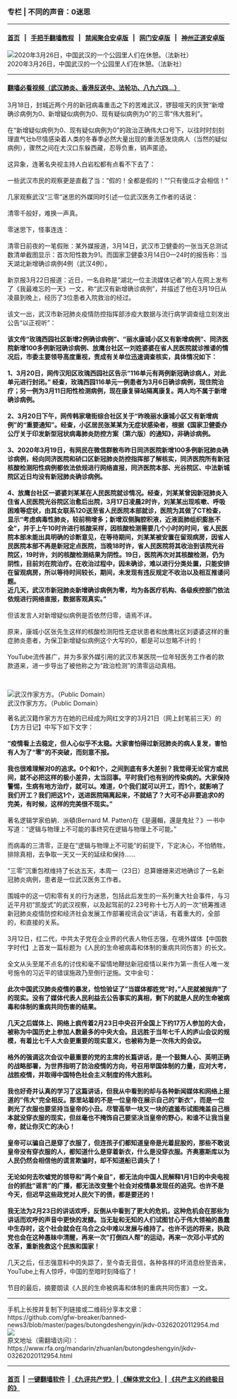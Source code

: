 ### 专栏 | 不同的声音：0迷思
------------------------

#### [首页](https://github.com/gfw-breaker/banned-news3/blob/master/README.md) &nbsp;&nbsp;|&nbsp;&nbsp; [手把手翻墙教程](https://github.com/gfw-breaker/guides/wiki) &nbsp;&nbsp;|&nbsp;&nbsp; [禁闻聚合安卓版](https://github.com/gfw-breaker/bn-android) &nbsp;&nbsp;|&nbsp;&nbsp; [网门安卓版](https://github.com/oGate2/oGate) &nbsp;&nbsp;|&nbsp;&nbsp; [神州正道安卓版](https://github.com/SzzdOgate/update) 



<div id="headerimg">
 <img alt="2020年3月26日，中国武汉的一个公园里人们在休憩。（法新社）" src="https://www.rfa.org/mandarin/zhuanlan/butongdeshengyin/jkdv-03262020112954.html/000_1Q71TX.jpg/@@images/f1fbd325-4ebd-4485-8dd8-a38919d1c024.jpeg" title="2020年3月26日，中国武汉的一个公园里人们在休憩。（法新社）"/>
 <div id="headerimgcontents">
  <div id="headerimgcaption">
   <span>
    2020年3月26日，中国武汉的一个公园里人们在休憩。（法新社）
   </span>
   <!-- zoomattribute -->
  </div>
  <!-- headerimgcaption -->
 </div>
 <!-- headerimagecontents -->
</div>

<hr/>


#### [翻墙必看视频（武汉肺炎、香港反送中、法轮功、八九六四...）](https://github.com/gfw-breaker/banned-news3/blob/master/pages/link3.md)

<div id="storytext">
 <div>
  <div class="slot_header">
  </div>
 </div>
 <p>
  3月18日，封城近两个月的新冠病毒重击之下的苦难武汉，锣鼓喧天的庆贺“新增确诊病例为0、新增疑似病例为0、现有疑似病例为0”的三零“伟大胜利”。
  <br/>
  <br/>
  在“新增疑似病例为0、现有疑似病例为0”的政治正确伟大口号下，以往时时刻刻理直气壮b尽情感染着人类的冬春季必然大量出现的重流感发烧病人（当然的疑似病例），骤然之间在大汉口东躲西藏，忍辱负重，销声匿迹。
  <br/>
  <br/>
  这异象，连著名央视主持人白岩松都有点看不下去了：
  <br/>
  <br/>
  一些武汉市民的观察更是直截了当：“假的！全都是假的！”“只有傻瓜才会相信！”
  <br/>
  <br/>
  几家观察武汉“三零”迷思的外媒同时引述一位武汉医务工作者的话说：
  <br/>
  <br/>
  清零千般好，难换一声真。
  <br/>
  <br/>
  零迷思下，怪事连连：
  <br/>
  <br/>
  清零日前夜的一笔假账：某外媒报道，3月14日，武汉市卫健委的一张当天总测试数清单截图显示：首次阳性数为91。而国家卫健委3月14日0—24时的报告称：当天湖北新增确诊病例4例（武汉4例）。
  <br/>
  <br/>
  新京报3月22日报道：近日，一名自称是“湖北一位主流媒体记者”的人在网上发布了《我最难忘的一天》一文，称“武汉有新增确诊病例”，并描述了他在3月19日从凌晨到晚上，经历了3位患者入院救治的经过。
  <br/>
  <br/>
  该文一出，武汉市新冠肺炎疫情防控指挥部涉疫大数据与流行病学调查组立刻发出公告“以正视听”：
  <br/>
  <b>
   <br/>
   该文传“玫瑰西园社区新增2例确诊病例”、“丽水康城小区又有新增病例”、同济医院新增100多例新冠确诊病例、放鹰台社区一刘姓婆婆在省人民医院就诊推诿的情况后，市委主要领导高度重视，责成有关单位迅速调查核实，具体情况如下：
   <br/>
   <br/>
   1、3月20日，网传汉阳区玫瑰西园社区告示“116单元有两例新冠确诊病人，对此单元进行封闭。” 经查，玫瑰西园116单元一例患者为3月6日确诊病例，现住院治疗；另一例为3月11日阳性检测病例，现在康复驿站隔离康复。两人均不属于新增确诊病例。
   <br/>
   <br/>
   2、3月20日下午，网传韩家墩街综合社区关于“昨晚丽水康城小区又有新增病例”的“重要通知”。经查，小区居民张某某为无症状感染者，根据《国家卫健委办公厅关于印发新型冠状病毒肺炎防控方案（第六版）的通知》，非确诊病例。
   <br/>
   <br/>
   3、2020年3月19日，有网民在微信群散布昨日同济医院新增100多例新冠肺炎确诊病例，经向同济医院和硚口区新冠肺炎防控指挥部了解核实，同济医院所有新冠核酸检测阳性病例都依法依规进行网络直报，同济医院本部、光谷院区、中法新城院区近日均没有新冠肺炎确诊病例。
   <br/>
   <br/>
   4、放鹰台社区一婆婆刘某某在人民医院就诊情况。经查，刘某某曾因新冠肺炎入住省人民医院光谷院区治愈后出院，3月17日凌晨2时许，刘某某出现咳嗽、呼吸困难等症状，由其女联系120送至省人民医院本部就诊，医院为其做了CT检查，显示“考虑病毒性肺炎，较前稍增多；新增双侧胸腔积液，近液面肺组织膨胀不全"，并于上午10时许进行核酸采样，因核酸检测需要几个小时的时间，省人民医院本部未能出具明确的诊断意见，在等待期间，刘某某被安置在留观病房，因省人民医院本部不再是新冠定点医院，当晚18时许，省人民医院将其收治到该院光谷院区，19时许，刘的核酸检测结果为阴性。19日，医院再次对其核酸检测，仍为阴性，目前刘在院治疗。在收治过程中，因未确诊，难以进行分类处置，只能安排在留观病房，所以等待时间较长，期间，未发现有违反规定不收治以及相互推诿问题。
   <br/>
   近几天，武汉市新冠肺炎新增确诊病例为零，均为各医疗机构、各级疾控部门依法依规进行网络直报，数据客观真实。”
  </b>
  <br/>
  <br/>
  但该发言人对新增疑似病例是否依然归零，语焉不详。
  <br/>
  <br/>
  原来，康城小区张先生这样的核酸检测阳性无症状患者和放鹰社区刘婆婆这样的重症肺炎患者，为保卫新增疑似病例这个大写的0，都是可以忽略不计的！
  <br/>
  <br/>
  YouTube流传甚广，并为多家外媒引用的武汉市某医院一位年轻医务工作者的款款道来，进一步导出了被他称之为“政治检测”的清零运动真相。
 </p>
 <p>
  <br/>
  <div class="image-inline captioned" style="width:622px;">
   <div style="width:622px;">
    <img alt="武汉作家方方。（Public Domain）" src="https://www.rfa.org/mandarin/yataibaodao/huanjing/hc-02272020152502.html/65b965b9-2-600x531.jpg" title="武汉作家方方。（Public Domain）"/>
   </div>
   <div class="image-caption">
    <span style="width:622px;">
     武汉作家方方。（Public Domain）
    </span>
    <span class="copyright">
    </span>
   </div>
  </div>
 </p>
 <p>
  著名武汉籍作家方方在她的已经成为网红文字的3月21日（网上封笔前三天）的【方方日记】中写下如下文字：
  <br/>
  <b>
   <br/>
   “疫情看上去稳定，但人心似乎不太稳。大家害怕得过新冠肺炎的病人复发，害怕有人为了“零”的不突破，而刻意不报。
   <br/>
   <br/>
   我也很难理解对0的追求。0个和1个，之间到底有多大差别？我觉得无论官方或民间，就不必把这样的极小差异，太当回事。平时我们也有别的传染病的。大家保持警惕，生病有地方治疗，就可以。难道，0个我们就可以开工，而1个，就影响了我们开工？我们把这1个，送进医院隔离起来，不就结了？大可不必非要追求0的完美，有时候，这样的完美很不现实。”
   <br/>
  </b>
  <br/>
  著名逻辑学家伯納．派頓(Bernard M. Patten)在《是邏輯，還是鬼扯？》一书中写道：“逻辑与物理上不可能的事终究在逻辑与物理上不可能。”
  <br/>
  <br/>
  而病毒的三清零，正是在“逻辑与物理上不可能”的前提下，下定决心，不怕牺牲，排除真相，去争取一天又一天的延续和保持......
  <br/>
  <br/>
  “三零”沉重包袱维持了长达五天，本周一（23日）总算姗姗来迟地确诊了一名新冠肺炎病例，患者是一位武汉医务工作者。
  <br/>
  <br/>
  围城中的这一切和零有关的行为迷思，包括此后发生的一系列重大社会事件，与习近平月初“凯旋式”的武汉视察，以及起驾前的2.23号称十七万人的一次“统筹推进新冠肺炎疫情防控和经济社会发展工作部署视讯会议”讲话，有着重大的，全部的，和直接的关系。
  <br/>
  <br/>
  3月12日，红二代，中共太子党在企业界的代表人物任志强，在境外媒体【中国数字时代】上首发一篇标题为《人民的生命被病毒和体制的重病共同伤害》的长文。
  <br/>
  <br/>
  全文从头至尾不点名的讨伐和毫不留情地鞭挞新冠疫情以来作为第一责任人唯一发号施令的习近平的错误施政乃至倒行逆施。文中金句：
  <br/>
  <b>
   <br/>
   此次中国武汉肺炎疫情的暴发，恰恰验证了”当媒体都姓党”时，”人民就被抛弃”了的现实。没有了媒体代表人民利益去公告事实的真相，剩下的就是人民的生命被病毒和体制的重病共同伤害的结果。
   <br/>
   <br/>
   几天之后媒体上、网络上疯传着2月23日中央召开全国上下约17万人参加的大会，被称为中国历史上参加人数最多的中央大会。且远胜于当年七千人的庐山会议的规模，有着比七千人大会更重要的现实意义，也被称为是一次伟大的会议。
   <br/>
   <br/>
   格外的强调这次会议中最重要的党的主席的长篇讲话，是一个鼓舞人心、英明正确的战略部署，为世界指明了防治疫情的方向，号召用举国体制的力量，应对大考，战胜疫情，并取得中国特色社会主义制度的伟大胜利。
   <br/>
   <br/>
   我也好奇并认真的学习了这篇讲话，但我从中看到的却与各种新闻媒体和网络上报道的”伟大”完全相反。那里站着的不是一位皇帝在展示自己的”新衣”，而是一位剥光了衣服也要坚持当皇帝的小丑。尽管高举一块又一块的遮羞布试图掩盖自己根本就没穿衣服的现实，但丝毫也不掩饰自己要坚决当皇帝的野心，和谁不让我当皇帝，就让你灭亡的决心！
   <br/>
   <br/>
   皇帝可以骗自己是穿了衣服了，但连孩子们都知道皇帝是光着屁股的，那些不敢说皇帝没有穿衣服的人，都知道什么是穿着新衣，什么是没穿衣服。齐奥塞斯库以为人民仍然会相信他的谎言欺骗时，却不知道船已调头了！
   <br/>
   <br/>
   无论如何去吹嘘党的领导和”两个亲自”，都无法向中国人民解释1月1日的中央电视台的抓批”谣言”的广播，都无法改变整个社会对疫情暴发现任的追究。也许不是今天，但迟早这些政党对人民欠下的债，都是要还的！
   <br/>
   <br/>
   我无法为2月23日的讲话欢呼，反倒从中看到了更大的危机，这种危机会在那些为讲话而欢呼的声音中更快的发酵。当无耻和无知的人们试图甘心于伟大领袖的愚蠢中生存时，这个社会就会在乌合之众中难以发展与维持了。也许不远的将来，执政党也会在这种愚昧中清醒，再来一次”打倒四人帮”的运动，再来一次邓小平式的改革，重新挽救这个民族和国家！
  </b>
  <br/>
  <br/>
  几天之后，任志强意料中的失踪了，至今杳无音信，各种各样的坏消息纷至沓来，YouTube上有人惊呼，中国的至暗时刻降临了！
  <br/>
  <br/>
  节目的最后，摘要朗读《人民的生命被病毒和体制的重病共同伤害》一文。
 </p>
</div>

<hr/>
手机上长按并复制下列链接或二维码分享本文章：<br/>
https://github.com/gfw-breaker/banned-news3/blob/master/pages/butongdeshengyin/jkdv-03262020112954.md <br/>
<a href='https://github.com/gfw-breaker/banned-news3/blob/master/pages/butongdeshengyin/jkdv-03262020112954.md'><img src='https://github.com/gfw-breaker/banned-news3/blob/master/pages/butongdeshengyin/jkdv-03262020112954.md.png'/></a> <br/>
原文地址（需翻墙访问）：https://www.rfa.org/mandarin/zhuanlan/butongdeshengyin/jkdv-03262020112954.html


------------------------
#### [首页](https://github.com/gfw-breaker/banned-news3/blob/master/README.md) &nbsp;|&nbsp; [一键翻墙软件](https://github.com/gfw-breaker/nogfw/blob/master/README.md) &nbsp;| [《九评共产党》](https://github.com/gfw-breaker/9ping.md/blob/master/README.md#九评之一评共产党是什么) | [《解体党文化》](https://github.com/gfw-breaker/jtdwh.md/blob/master/README.md) | [《共产主义的终极目的》](https://github.com/gfw-breaker/gczydzjmd.md/blob/master/README.md)


<img src='http://gfw-breaker.win/banned-news3/pages/butongdeshengyin/jkdv-03262020112954.md' width='0px' height='0px'/>